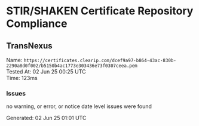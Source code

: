 # STIR/SHAKEN Certificate Repository Compliance

## TransNexus

Name: `https://certificates.clearip.com/dcef9a97-b864-43ac-830b-2290a8d0f002/b5150b4ac1773e303436e73f0307ceea.pem`\
Tested At: 02 Jun 25 00:25 UTC\
Time: 123ms

### Issues

no warning, or error, or notice date level issues were found

Generated: 02 Jun 25 01:01 UTC